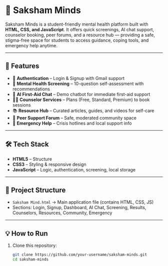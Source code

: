 # 🧠 Saksham Minds  

Saksham Minds is a student-friendly mental health platform built with **HTML, CSS, and JavaScript**. It offers quick screenings, AI chat support, counselor booking, peer forums, and a resource hub — providing a safe, stigma-free space for students to access guidance, coping tools, and emergency help anytime.  

---

## 🚀 Features  
- 🔑 **Authentication** – Login & Signup with Gmail support  
- 🧾 **Mental Health Screening** – 10-question self-assessment with recommendations  
- 🤖 **AI First-Aid Chat** – Demo chatbot for immediate first-aid support  
- 👨‍⚕️ **Counselor Services** – Plans (Free, Standard, Premium) to book sessions  
- 📚 **Resource Hub** – Curated articles, guides, and videos for self-care  
- 👥 **Peer Support Forum** – Safe, moderated community space  
- 🚨 **Emergency Help** – Crisis hotlines and local support info  

---

## 🛠️ Tech Stack  
- **HTML5** – Structure  
- **CSS3** – Styling & responsive design  
- **JavaScript** – Logic, authentication, screening, local storage  

---

## 📂 Project Structure  
- `Saksham Mind.html` → Main application file (contains HTML, CSS, JS)  
- Sections: Login, Signup, Dashboard, AI Chat, Screening, Results, Counselors, Resources, Community, Emergency  

---

## 💡 How to Run  
1. Clone this repository:  
   ```bash
   git clone https://github.com/your-username/saksham-minds.git
   cd saksham-minds
